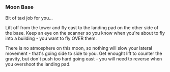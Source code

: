 ### Moon Base
Bit of taxi job for you...

Lift off from the tower and fly east to the landing pad on the other side of the base. Keep an eye on the scanner so you know when you're about to fly into a building - you want to fly OVER them.

There is no atmosphere on this moon, so nothing will slow your lateral movement - that's going side to side to you. Get enought lift to counter the gravity, but don't push too hard going east - you will need to reverse when you overshoot the landing pad.
